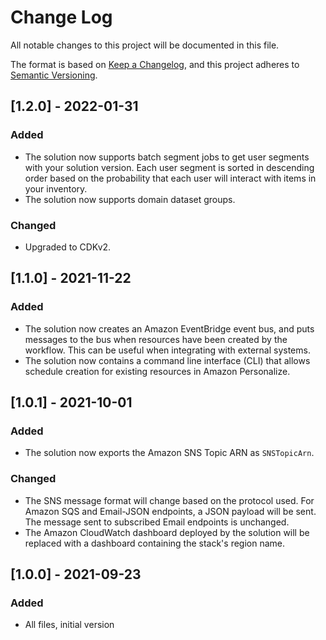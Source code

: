 # Change Log
All notable changes to this project will be documented in this file.

The format is based on [Keep a Changelog](https://keepachangelog.com/en/1.0.0/),
and this project adheres to [Semantic Versioning](https://semver.org/spec/v2.0.0.html).

## [1.2.0] - 2022-01-31
### Added
- The solution now supports batch segment jobs to get user segments with your solution version. Each user segment is 
sorted in descending order based on the probability that each user will interact with items in your inventory.
- The solution now supports domain dataset groups. 

### Changed 
- Upgraded to CDKv2.

## [1.1.0] - 2021-11-22
### Added
- The solution now creates an Amazon EventBridge event bus, and puts messages to the bus when resources have been
created by the workflow. This can be useful when integrating with external systems. 
- The solution now contains a command line interface (CLI) that allows schedule creation for existing resources in
Amazon Personalize. 

## [1.0.1] - 2021-10-01
### Added
- The solution now exports the Amazon SNS Topic ARN as `SNSTopicArn`.

### Changed 
- The SNS message format will change based on the protocol used. For Amazon SQS and Email-JSON endpoints, a JSON payload
will be sent. The message sent to subscribed Email endpoints is unchanged.
- The Amazon CloudWatch dashboard deployed by the solution will be replaced with a dashboard containing the stack's
region name.

## [1.0.0] - 2021-09-23
### Added
- All files, initial version
